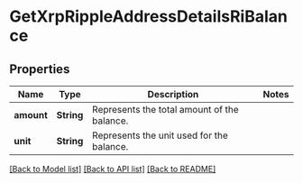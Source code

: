 # GetXrpRippleAddressDetailsRiBalance

## Properties

Name | Type | Description | Notes
------------ | ------------- | ------------- | -------------
**amount** | **String** | Represents the total amount of the balance. | 
**unit** | **String** | Represents the unit used for the balance. | 

[[Back to Model list]](../README.md#documentation-for-models) [[Back to API list]](../README.md#documentation-for-api-endpoints) [[Back to README]](../README.md)


